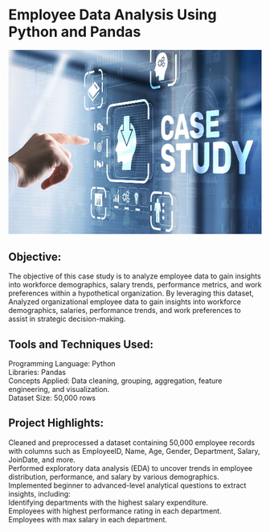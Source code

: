 # Employee Data Analysis Using Python and Pandas

![image](https://github.com/harpreet-kaur87/Employee_Data_Analysis_Project/blob/main/case_study_image.jpg)

## Objective:
The objective of this case study is to analyze employee data to gain insights into workforce demographics, salary trends, performance metrics, and work preferences within a hypothetical organization. By leveraging this dataset, Analyzed organizational employee data to gain insights into workforce demographics, salaries, performance trends, and work preferences to assist in strategic decision-making.

## Tools and Techniques Used:
Programming Language: Python  
Libraries: Pandas  
Concepts Applied: Data cleaning, grouping, aggregation, feature engineering, and visualization.  
Dataset Size: 50,000 rows  

## Project Highlights:
Cleaned and preprocessed a dataset containing 50,000 employee records with columns such as EmployeeID, Name, Age, Gender, Department, Salary, JoinDate, and more.  
Performed exploratory data analysis (EDA) to uncover trends in employee distribution, performance, and salary by various demographics.  
Implemented beginner to advanced-level analytical questions to extract insights, including:  
Identifying departments with the highest salary expenditure.  
Employees with highest performance rating in each department.  
Employees with max salary in each department.  

